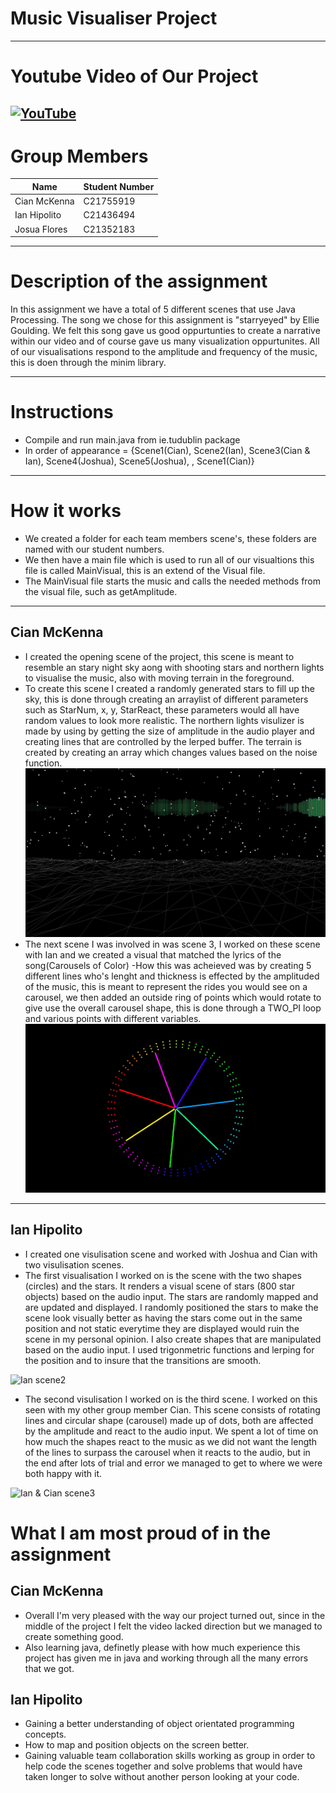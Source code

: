 # Music Visualiser Project
----
# Youtube Video of Our Project
[![YouTube](https://github.com/MK-CIAN/MusicVisuals/blob/master/images/OOP_Pic.jpg?raw=true)](https://youtu.be/flGGAfn6u8M)
----
# Group Members
| Name | Student Number |
|-----------|-----------|
|Cian McKenna | C21755919 |
|Ian Hipolito | C21436494 |
|Josua Flores | C21352183 |

----

# Description of the assignment
In this assignment we have a total of 5 different scenes that use Java Processing.
The song we chose for this assignment is "starryeyed" by Ellie Goulding. We felt this song gave us good oppurtunties to create a narrative within our video and of course gave us many visualization oppurtunites. All of our visualisations respond to the amplitude and frequency of the music, this is doen through the minim library.

----
# Instructions
- Compile and run main.java from ie.tudublin package
- In order of appearance = {Scene1(Cian), Scene2(Ian), Scene3(Cian & Ian), Scene4(Joshua), Scene5(Joshua), , Scene1(Cian)}
----
# How it works
- We created a folder for each team members scene's, these folders are named with our student numbers. 
- We then have a main file which is used to run all of our visualtions this file is called MainVisual, this is an extend of the Visual file.
- The MainVisual file starts the music and calls the needed methods from the visual file, such as getAmplitude.
----
## Cian McKenna
- I created the opening scene of the project, this scene is meant to resemble an stary night sky aong with shooting stars and northern lights to visualise the music, also with moving terrain in the foreground.
- To create this scene I created a randomly generated stars to fill up the sky, this is done through creating an arraylist of different parameters such as StarNum, x, y, StarReact, these parameters would all have random values to look more realistic. The northern lights visulizer is made by using by getting the size of amplitude in the audio player and creating lines that are controlled by the lerped buffer. The terrain is created by creating an array which changes values based on the noise function.
![Cian Scene 1](images/CMCKOOP.jpg)
- The next scene I was involved in was scene 3, I worked on these scene with Ian and we created a visual that matched the lyrics of the song(Carousels of Color)
-How this was acheieved was by creating 5 different lines who's lenght and thickness is effected by the amplituded of the music, this is meant to represent the rides you would see on a carousel, we then added an outside ring of points which would rotate to give use the overall carousel shape, this is done through a TWO_PI loop and various points with different variables.
![Cian & Ian Scene 3](images/C&I_OOP.jpg)
----

## Ian Hipolito
- I created one visulisation scene and worked with Joshua and Cian with two visulisation scenes.
- The first visualisation I worked on is the scene with the two shapes (circles) and the stars. It renders a visual scene of stars (800 star objects) based on the audio input. The stars are randomly mapped and are updated and displayed. I randomly positioned the stars to make the scene look visually better as having the stars come out in the same position and not static everytime they are displayed would ruin the scene in my personal opinion. I also create shapes that are manipulated based on the audio input. I used trigonmetric functions and lerping for the position and to insure that the transitions are smooth.

![Ian scene2](https://user-images.githubusercontent.com/114522074/236056824-28082d9a-5a96-4687-9369-9b36962a20f3.png)

- The second visulisation I worked on is the third scene. I worked on this seen with my other group member Cian. This scene consists of rotating lines and circular shape (carousel) made up of dots, both are affected by the amplitude and react to the audio input. We spent a lot of time on how much the shapes react to the music as we did not want the length of the lines to surpass the carousel when it reacts to the audio, but in the end after lots of trial and error we managed to get to where we were both happy with it.

![Ian & Cian scene3](https://user-images.githubusercontent.com/114522074/236058044-d21e135e-372d-4cb2-aa7c-82e586087698.png)

# What I am most proud of in the assignment
## Cian McKenna
- Overall I'm very pleased with the way our project turned out, since in the middle of the project I felt the video lacked direction but we managed to create something good.
- Also learning java, definetly please with how much experience this project has given me in java and working through all the many errors that we got.

## Ian Hipolito
- Gaining a better understanding of object orientated programming concepts.
- How to map and position objects on the screen better.
- Gaining valuable team collaboration skills working as group in order to help code the scenes together and solve problems that would have taken longer to solve without another person looking at your code.


